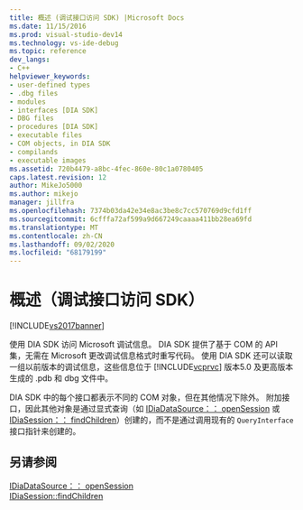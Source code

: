 ```yaml
---
title: 概述 (调试接口访问 SDK) |Microsoft Docs
ms.date: 11/15/2016
ms.prod: visual-studio-dev14
ms.technology: vs-ide-debug
ms.topic: reference
dev_langs:
- C++
helpviewer_keywords:
- user-defined types
- .dbg files
- modules
- interfaces [DIA SDK]
- DBG files
- procedures [DIA SDK]
- executable files
- COM objects, in DIA SDK
- compilands
- executable images
ms.assetid: 720b4479-a8bc-4fec-860e-80c1a0780405
caps.latest.revision: 12
author: MikeJo5000
ms.author: mikejo
manager: jillfra
ms.openlocfilehash: 7374b03da42e34e8ac3be8c7cc570769d9cfd1ff
ms.sourcegitcommit: 6cfffa72af599a9d667249caaaa411bb28ea69fd
ms.translationtype: MT
ms.contentlocale: zh-CN
ms.lasthandoff: 09/02/2020
ms.locfileid: "68179199"
---
```

# <a name="overview-debug-interface-access-sdk"></a>概述（调试接口访问 SDK）
[!INCLUDE[vs2017banner](../../includes/vs2017banner.md)]

使用 DIA SDK 访问 Microsoft 调试信息。 DIA SDK 提供了基于 COM 的 API 集，无需在 Microsoft 更改调试信息格式时重写代码。 使用 DIA SDK 还可以读取一组以前版本的调试信息，这些信息位于 [!INCLUDE[vcprvc](../../includes/vcprvc-md.md)] 版本5.0 及更高版本生成的 .pdb 和 dbg 文件中。  
  
 DIA SDK 中的每个接口都表示不同的 COM 对象，但在其他情况下除外。 附加接口，因此其他对象是通过显式查询（如 [IDiaDataSource：： openSession](../../debugger/debug-interface-access/idiadatasource-opensession.md) 或 [IDiaSession：： findChildren](../../debugger/debug-interface-access/idiasession-findchildren.md)）创建的，而不是通过调用现有的 `QueryInterface` 接口指针来创建的。  
  
## <a name="see-also"></a>另请参阅  
 [IDiaDataSource：： openSession](../../debugger/debug-interface-access/idiadatasource-opensession.md)   
 [IDiaSession::findChildren](../../debugger/debug-interface-access/idiasession-findchildren.md)

